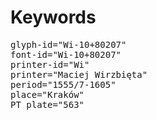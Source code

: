 # Keywords
<pre>
glyph-id="Wi-10+80207"
font-id="Wi-10+80207"
printer-id="Wi"
printer="Maciej Wirzbięta"
period="1555/7-1605"
place="Kraków"
PT plate="563"
</pre>
